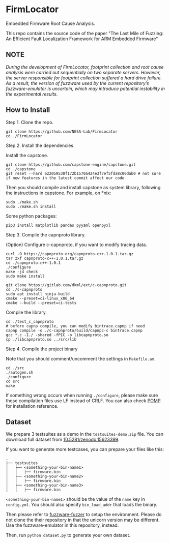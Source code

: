 

# FirmLocator

Embedded Firmware Root Cause Analysis.

This repo contains the source code of the paper "The Last Mile of Fuzzing: An Efficient Fault Localization Framework for ARM Embedded Firmware"

## NOTE

*During the development of FirmLocator, footprint collection and root cause analysis were carried out sequentially on two separate servers. However, the server responsible for footprint collection suffered a hard drive failure. As a result, the version of fuzzware used by the current repository’s fuzzware-emulator is uncertain, which may introduce potential instability in the experimental results.*

## How to Install

Step 1. Clone the repo.

```shell
git clone https://github.com/NESA-Lab/FirmLocator
cd ./FirmLocator
```

Step 2. Install the dependencies.

Install the capstone.

```shell
git clone https://github.com/capstone-engine/capstone.git
cd ./capstone
git reset --hard 622059530f172b1570a424e3f7ef5fda8c00dab0 # not sure if new features in the latest commit affect our code
```

Then you should compile and install capstone as system library, following the instructions in capstone.
For example, on *nix:

```shell
sudo ./make.sh
sudo ./make.sh install
```

Some python packages:

```shell
pip3 install matplotlib pandas pyyaml openpyxl 
```

Step 3. Compile the capnproto library.

(Option) Configure c-capnproto, if you want to modify tracing data.

```shell
curl -O https://capnproto.org/capnproto-c++-1.0.1.tar.gz
tar zxf capnproto-c++-1.0.1.tar.gz
cd ./capnproto-c++-1.0.1
./configure
make -j4 check
sudo make install
```

```shell
git clone https://gitlab.com/dkml/ext/c-capnproto.git
cd ./c-capnproto
sudo apt install ninja-build
cmake --preset=ci-linux_x86_64
cmake --build --preset=ci-tests
```

Compile the library.

```shell
cd ./test_c_capnproto
# before capnp compile, you can modify bintrace.capnp if need
capnp compile -o ./c-capnproto/build/capnpc-c bintrace.capnp 
gcc *.c -I./ -shared -fPIC -o libcapnproto.so
cp ./libcapnproto.so ../src/lib
```

Step 4. Compile the project binary

Note that you should comment/uncomment the settings in `Makefile.am`.

```shell
cd ./src
./autogen.sh
./configure
cd src
make
```

If something wrong occurs when running `./configure`, please make sure these compilation files use LF instead of CRLF. You can also check [POMP](https://github.com/junxzm1990/pomp) for installation reference.

## Dataset 

We prepare 3 testsuites as a demo in the `testsuites-demo.zip` file. You can download full dataset from [10.5281/zenodo.15623399](https://doi.org/10.5281/zenodo.15623399). 

If you want to generate more testcases, you can prepare your files like this:

```
.
├── testsuites
│   ├── <something-your-bin-name1>
│   │   ├── firmware.bin
│   ├── <something-your-bin-name2>
│   │   ├── firmware.bin
│   ├── <something-your-bin-name3>
│   │   ├── firmware.bin

```

`<something-your-bin-name1>` should be the value of the `name` key in `config.yml`. You should also specify `bin_load_addr` that loads the binary.

Then please refer to [fuzzware-fuzzer](https://github.com/fuzzware-fuzzer/fuzzware-emulator) to setup the environment. Please do not clone the their repository in that the unicorn version may be different. Use the fuzzware-emulator in this repository, instead.

Then, run `python dataset.py` to generate your own dataset.
